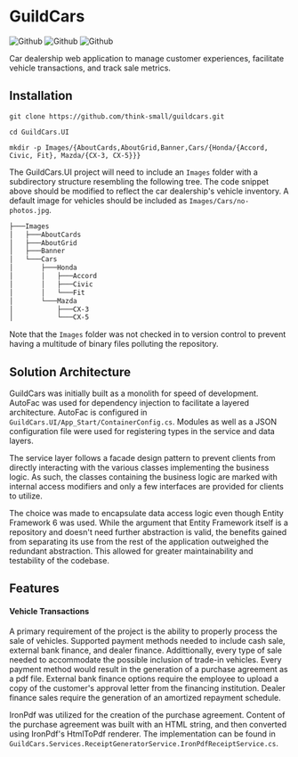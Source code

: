# GuildCars
![Github](https://img.shields.io/github/last-commit/think-small/guildcars?color=blue)
![Github](https://img.shields.io/github/repo-size/think-small/guildcars)
![Github](https://img.shields.io/badge/.NET-4.7.2-blue)

Car dealership web application to manage customer experiences, facilitate vehicle transactions, and track sale metrics.

## Installation
```
git clone https://github.com/think-small/guildcars.git

cd GuildCars.UI

mkdir -p Images/{AboutCards,AboutGrid,Banner,Cars/{Honda/{Accord, Civic, Fit}, Mazda/{CX-3, CX-5}}}
```
The GuildCars.UI project will need to include an ```Images``` folder with a subdirectory structure resembling the following tree. The code snippet above should be modified to reflect the car dealership's vehicle inventory. A default image for vehicles should be included as ```Images/Cars/no-photos.jpg```.
```bash
├───Images
│   ├───AboutCards
│   ├───AboutGrid
│   ├───Banner
│   └───Cars
│       ├───Honda
│       │   ├───Accord
│       │   ├───Civic
│       │   └───Fit
│       └───Mazda
│           ├───CX-3
│           └───CX-5
```
Note that the ```Images``` folder was not checked in to version control to prevent having a multitude of binary files polluting the repository.

## Solution Architecture
GuildCars was initially built as a monolith for speed of development.  AutoFac was used for dependency injection to facilitate a layered architecture. AutoFac is configured in ```GuildCars.UI/App_Start/ContainerConfig.cs```.
Modules as well as a JSON configuration file were used for registering types in the service and data layers.

The service layer follows a facade design pattern to prevent clients from directly interacting with the various classes implementing the business logic. As such, the classes
containing the business logic are marked with internal access modifiers and only a few interfaces are provided for clients to utilize.

The choice was made to encapsulate data access logic even though Entity Framework 6 was used. While the argument that Entity Framework itself is a repository and doesn't need further
abstraction is valid, the benefits gained from separating its use from the rest of the application outweighed the redundant abstraction.  This allowed for greater maintainability
and testability of the codebase.

## Features
#### Vehicle Transactions
A primary requirement of the project is the ability to properly process the sale of vehicles. Supported payment methods needed to include cash sale, external bank finance, and dealer finance. Addittionally, every type of sale needed to accommodate the possible inclusion of trade-in vehicles.  Every payment method would result in the generation of a purchase agreement as a pdf file. External bank finance options require the employee to upload a copy of the customer's approval letter from the financing institution. Dealer finance sales require the generation of an amortized repayment schedule.

IronPdf was utilized for the creation of the purchase agreement. Content of the purchase agreement was built with an HTML string, and then converted using IronPdf's HtmlToPdf renderer. The implementation can be found in ```GuildCars.Services.ReceiptGeneratorService.IronPdfReceiptService.cs```.
